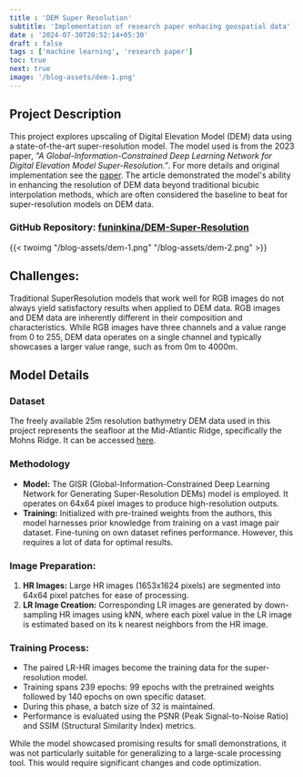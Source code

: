 ```yaml
---
title : 'DEM Super Resolution'
subtitle: 'Implementation of research paper enhacing geospatial data'
date : '2024-07-30T20:52:14+05:30'
draft : false
tags : ['machine learning', 'research paper']
toc: true
next: true
image: '/blog-assets/dem-1.png'
---
```


## Project Description
This project explores upscaling of Digital Elevation Model (DEM) data using a state-of-the-art super-resolution model. The model used is from the 2023 paper, *"A Global-Information-Constrained Deep Learning Network for Digital Elevation Model Super-Resolution."*. For more details and original implementation see the [paper](https://www.mdpi.com/2072-4292/15/2/305).
The article demonstrated the model's ability in enhancing the resolution of DEM data beyond traditional bicubic interpolation methods, which are often considered the baseline to beat for super-resolution models on DEM data.

### GitHub Repository: [funinkina/DEM-Super-Resolution](https://github.com/funinkina/DEM-Super-Resolution)

{{<  twoimg "/blog-assets/dem-1.png" "/blog-assets/dem-2.png"  >}}


## Challenges:
Traditional SuperResolution models that work well for RGB images do not always yield satisfactory results when applied to DEM data. RGB images and DEM data are inherently different in their composition and characteristics. While RGB images have three channels and a value range from 0 to 255, DEM data operates on a single channel and typically showcases a larger value range, such as from 0m to 4000m.


## Model Details

### Dataset
The freely available 25m resolution bathymetry DEM data used in this project represents the seafloor at the Mid-Atlantic Ridge, specifically the Mohns Ridge. It can be accessed [here](https://dybdedata.kartverket.no/DybdedataInnsyn/).

### Methodology
- **Model:** The GISR (Global-Information-Constrained Deep Learning Network for Generating Super-Resolution DEMs) model is employed. It operates on 64x64 pixel images to produce high-resolution outputs. 
- **Training:** Initialized with pre-trained weights from the authors, this model harnesses prior knowledge from training on a vast image pair dataset. Fine-tuning on own dataset refines performance. However, this requires a lot of data for optimal results.
  
### Image Preparation:
1. **HR Images:** Large HR images (1653x1624 pixels) are segmented into 64x64 pixel patches for ease of processing.
2. **LR Image Creation:** Corresponding LR images are generated by down-sampling HR images using kNN, where each pixel value in the LR image is estimated based on its k nearest neighbors from the HR image.

### Training Process:
- The paired LR-HR images become the training data for the super-resolution model.
- Training spans 239 epochs: 99 epochs with the pretrained weights followed by 140 epochs on own specific dataset.
- During this phase, a batch size of 32 is maintained.
- Performance is evaluated using the PSNR (Peak Signal-to-Noise Ratio) and SSIM (Structural Similarity Index) metrics.

While the model showcased promising results for small demonstrations, it was not particularly suitable for generalizing to a large-scale processing tool.
This would require significant changes and code optimization.
